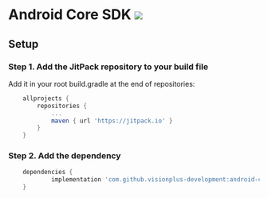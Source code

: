 # Android Core SDK <img src="https://img.shields.io/github/v/release/visionplus-development/android-core-sdk.svg?label=latest"/>

## Setup
### Step 1. Add the JitPack repository to your build file
Add it in your root build.gradle at the end of repositories:
```groovy
	allprojects {
		repositories {
			...
			maven { url 'https://jitpack.io' }
		}
	}
```
### Step 2. Add the dependency
```groovy
	dependencies {
	        implementation 'com.github.visionplus-development:android-core-sdk:$latest_version'
	}
```

